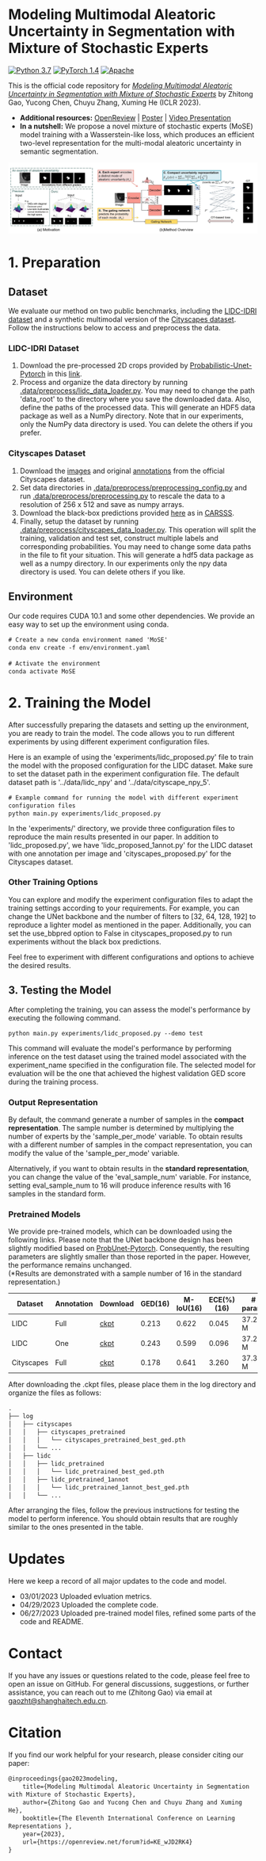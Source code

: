 # Modeling Multimodal Aleatoric Uncertainty in Segmentation with Mixture of Stochastic Experts
[![Python 3.7](https://img.shields.io/badge/Python-3.8-3776AB.svg?logo=python)](https://www.python.org/) [![PyTorch 1.4](https://img.shields.io/badge/PyTorch-1.10-EE4C2C.svg?logo=pytorch)](https://pytorch.org/docs/1.4.0/) [![Apache](https://img.shields.io/badge/License-Apache-3DA639.svg?logo=open-source-initiative)](LICENSE)

This is the official code repository for [*Modeling Multimodal Aleatoric Uncertainty in Segmentation with Mixture of Stochastic Experts*](https://arxiv.org/pdf/2212.07328.pdf) by Zhitong Gao, Yucong Chen, Chuyu Zhang, Xuming He (ICLR 2023).
- **Additional resources:** [OpenReview](https://openreview.net/forum?id=KE_wJD2RK4)  | [Poster](https://gaozhitong.github.io/posters/poster-iclr.pdf) | [Video Presentation](https://www.youtube.com/watch?v=SVyqWKnR_pQ)
- **In a nutshell:** We propose a novel mixture of stochastic experts (MoSE) model training with a Wasserstein-like loss, which produces an efficient two-level representation for the multi-modal aleatoric uncertainty in semantic segmentation.

![avatar](imgs/overview.jpg)
# 1. Preparation
## Dataset
We evaluate our method on two public benchmarks, including the [LIDC-IDRI dataset](https://wiki.cancerimagingarchive.net/display/Public/LIDC-IDRI) 
and a synthetic multimodal version of the [Cityscapes dataset](https://www.cityscapes-dataset.com/).
Follow the instructions below to access and preprocess the data.
### LIDC-IDRI Dataset
1. Download the pre-processed 2D crops provided by [Probabilistic-Unet-Pytorch](https://github.com/stefanknegt/Probabilistic-Unet-Pytorch) in this [link](https://drive.google.com/drive/folders/1xKfKCQo8qa6SAr3u7qWNtQjIphIrvmd5?usp=sharing).
2. Process and organize the data directory by running [.data/preprocess/lidc_data_loader.py](.data/preprocess/lidc_data_loader.py). You may need to change the path 'data_root' to the directory where
you save the downloaded data.  Also, define the paths of the processed data. 
This will generate an HDF5 data package as well as a NumPy directory. Note that in our experiments, only the NumPy data directory is used. You can delete the others if you prefer.

### Cityscapes Dataset
1. Download the [images](https://www.cityscapes-dataset.com/file-handling/?packageID=3) and original [annotations](https://www.cityscapes-dataset.com/file-handling/?packageID=1) from the official Cityscapes dataset.
2. Set data directories in [.data/preprocess/preprocessing_config.py](data/preprocess/preprocessing_config.py) and run [.data/preprocess/preprocessing.py](data/preprocess/preprocessing.py) to  rescale the data to a resolution of 256 x 512 and save as numpy arrays.
3. Download the black-box predictions provided [here](https://drive.google.com/file/d/1EkJD1PUe7J5f5oc_VvUj-7a7XTT-I-Gc/view) as in [CARSSS](https://drive.google.com/file/d/1EkJD1PUe7J5f5oc_VvUj-7a7XTT-I-Gc/view). 
3. Finally, setup the dataset by running [.data/preprocess/cityscapes_data_loader.py](.data/preprocess/cityscapes_data_loader.py).
This operation will split the training, validation and test set, construct multiple labels and corresponding probabilities. 
You may need to change some data paths in the file to fit your situation.  This will generate a hdf5 data package as well as a numpy directory.
In our experiments only the npy data directory is used. You can delete others if you like.

## Environment
Our code requires CUDA 10.1 and some other dependencies. We provide an easy way to set up the environment using conda.
```angular2html
# Create a new conda environment named 'MoSE'
conda env create -f env/environment.yaml

# Activate the environment
conda activate MoSE
```
# 2. Training the Model
After successfully preparing the datasets and setting up the environment, you are ready to train the model. 
The code allows you to run different experiments by using different experiment configuration files.

Here is an example of using the 'experiments/lidc_proposed.py' file to train the model with the proposed configuration for the LIDC dataset. Make sure to set the dataset path in the experiment configuration file. The default dataset path is '../data/lidc_npy' and '../data/cityscape_npy_5'.

```angular2html
# Example command for running the model with different experiment configuration files
python main.py experiments/lidc_proposed.py
```
In the 'experiments/' directory, we provide three configuration files to reproduce the main results presented in our paper. In addition to 'lidc_proposed.py', we have 'lidc_proposed_1annot.py' for the LIDC dataset with one annotation per image and 'cityscapes_proposed.py' for the Cityscapes dataset.

### Other Training Options
You can explore and modify the experiment configuration files to adapt the training settings according to your requirements. 
For example, you can change the UNet backbone and the number of filters to [32, 64, 128, 192] to reproduce a lighter model as mentioned in the paper. 
Additionally, you can set the use_bbpred option to False in cityscapes_proposed.py to run experiments without the black box predictions.

Feel free to experiment with different configurations and options to achieve the desired results.

## 3. Testing the Model
After completing the training, you can assess the model's performance by executing the following command.
```angular2html
python main.py experiments/lidc_proposed.py --demo test
```
This command will evaluate the model's performance by performing inference on the test dataset using the trained model associated 
with the experiment_name specified in the configuration file. The selected model for evaluation will be the one that achieved the highest validation GED score during the training process.

### Output Representation
By default, the command generate a number of samples in the **compact representation**. 
The sample number is determined by multiplying the number of experts by the 'sample_per_mode' variable.
To obtain results with a different number of samples in the compact representation, you can modify the value of the 'sample_per_mode' variable.

Alternatively, if you want to obtain results in the **standard representation**, you can change the value of the 'eval_sample_num' variable. 
For instance, setting eval_sample_num to 16 will produce inference results with 16 samples in the standard form.

### Pretrained Models
We provide pre-trained models, which can be downloaded using the following links. 
Please note that the UNet backbone design has been slightly modified based on [ProbUnet-Pytorch](https://github.com/stefanknegt/Probabilistic-Unet-Pytorch). 
Consequently, the resulting parameters are slightly smaller than those reported in the paper. However, the performance remains unchanged. \
(*Results are demonstrated with a sample number of 16 in the standard representation.)

| Dataset     | Annotation | Download                       | GED(16)  | M-IoU(16) | ECE(%)(16)  | # param.  |
|-------------|------------|--------------------------------|------|-------|------|------|
| LIDC        | Full       | [ckpt](https://drive.google.com/file/d/12JNF7JJ1gwQjrpIMBBZiA7lx_Q9UvYUE/view?usp=sharing) | 0.213 | 0.622   | 0.045 | 37.28 M|
| LIDC        | One        | [ckpt](https://drive.google.com/file/d/1UvcDHpi55NQhlzaeJZDDwocXOCxS8CT4/view?usp=sharing) | 0.243 | 0.599   | 0.096 | 37.28 M|
| Cityscapes  | Full       | [ckpt](https://drive.google.com/file/d/1L8_ED9TRswm1dy1zLerjQXlJdCmHju6j/view?usp=sharing) | 0.178 | 0.641   | 3.260 | 37.32 M|
 
After downloading the .ckpt files, please place them in the log directory and organize the files as follows:
```
.
├── log
│   ├── cityscapes
│   │   ├── cityscapes_pretrained
│   │   │   └── cityscapes_pretrained_best_ged.pth
│   │   └── ...
│   ├── lidc
│   │   ├── lidc_pretrained
│   │   │   └── lidc_pretrained_best_ged.pth
│   │   ├── lidc_pretrained_1annot
│   │   │   └── lidc_pretrained_1annot_best_ged.pth
│   │   └── ...
```
After arranging the files, follow the previous instructions for testing the model to perform inference. You should obtain results that are roughly similar to the ones presented in the table.

# Updates
Here we keep a record of all major updates to the code and model.
- 03/01/2023 Uploaded evluation metrics.
- 04/29/2023 Uploaded the complete code.  
- 06/27/2023 Uploaded pre-trained model files, refined some parts of the code and README.

# Contact
If you have any issues or questions related to the code, please feel free to open an issue on GitHub. 
For general discussions, suggestions, or further assistance, you can reach out to me (Zhitong Gao) via email at [gaozht@shanghaitech.edu.cn](mailto:gaozht@shanghaitech.edu.cn).


# Citation
If you find our work helpful for your research, please consider citing our paper:
```angular2html
@inproceedings{gao2023modeling,
    title={Modeling Multimodal Aleatoric Uncertainty in Segmentation with Mixture of Stochastic Experts},
    author={Zhitong Gao and Yucong Chen and Chuyu Zhang and Xuming He},
    booktitle={The Eleventh International Conference on Learning Representations },
    year={2023},
    url={https://openreview.net/forum?id=KE_wJD2RK4}
}
```